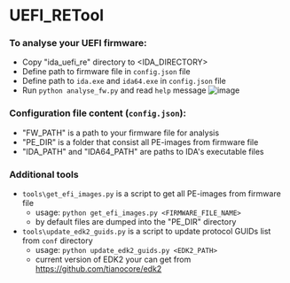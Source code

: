 # UEFI_RETool
### To analyse your UEFI firmware:
 * Copy "ida_uefi_re" directory to <IDA_DIRECTORY>
 * Define path to firmware file in `config.json` file
 * Define path to `ida.exe` and `ida64.exe` in `config.json` file
 * Run ```python analyse_fw.py``` and read `help` message
    ![image](https://github.com/yeggor/UEFI_RETool/blob/master/img/analyse_fw_help.PNG)
### Configuration file content (`config.json`):
 * "FW_PATH" is a path to your firmware file for analysis
 * "PE_DIR" is a folder that consist all PE-images from firmware file
 * "IDA_PATH" and "IDA64_PATH" are paths to IDA's executable files
### Additional tools
 * `tools\get_efi_images.py` is a script to get all PE-images from firmware file
    - usage: `python get_efi_images.py <FIRMWARE_FILE_NAME>`
    - by default files are dumped into the "PE_DIR" directory
 * `tools\update_edk2_guids.py` is a script to update protocol GUIDs list from `conf` directory
    - usage: `python update_edk2_guids.py <EDK2_PATH>`
    - current version of EDK2 your can get from https://github.com/tianocore/edk2
